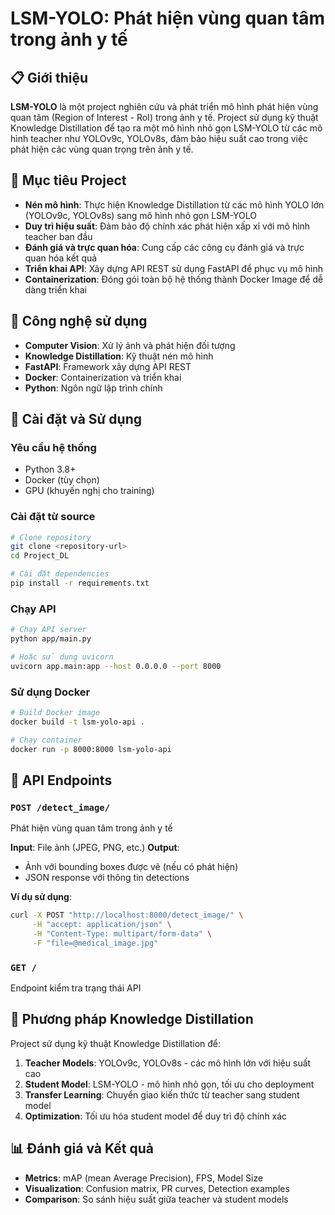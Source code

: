# LSM-YOLO: Phát hiện vùng quan tâm trong ảnh y tế

## 📋 Giới thiệu

**LSM-YOLO** là một project nghiên cứu và phát triển mô hình phát hiện vùng quan tâm (Region of Interest - RoI) trong ảnh y tế. Project sử dụng kỹ thuật Knowledge Distillation để tạo ra một mô hình nhỏ gọn LSM-YOLO từ các mô hình teacher như YOLOv9c, YOLOv8s, đảm bảo hiệu suất cao trong việc phát hiện các vùng quan trọng trên ảnh y tế.

## 🎯 Mục tiêu Project

- **Nén mô hình**: Thực hiện Knowledge Distillation từ các mô hình YOLO lớn (YOLOv9c, YOLOv8s) sang mô hình nhỏ gọn LSM-YOLO
- **Duy trì hiệu suất**: Đảm bảo độ chính xác phát hiện xấp xỉ với mô hình teacher ban đầu
- **Đánh giá và trực quan hóa**: Cung cấp các công cụ đánh giá và trực quan hóa kết quả
- **Triển khai API**: Xây dựng API REST sử dụng FastAPI để phục vụ mô hình
- **Containerization**: Đóng gói toàn bộ hệ thống thành Docker Image để dễ dàng triển khai

## 🔧 Công nghệ sử dụng

- **Computer Vision**: Xử lý ảnh và phát hiện đối tượng
- **Knowledge Distillation**: Kỹ thuật nén mô hình
- **FastAPI**: Framework xây dựng API REST
- **Docker**: Containerization và triển khai
- **Python**: Ngôn ngữ lập trình chính

## 🚀 Cài đặt và Sử dụng

### Yêu cầu hệ thống
- Python 3.8+
- Docker (tùy chọn)
- GPU (khuyến nghị cho training)

### Cài đặt từ source

```bash
# Clone repository
git clone <repository-url>
cd Project_DL

# Cài đặt dependencies
pip install -r requirements.txt
```

### Chạy API

```bash
# Chạy API server
python app/main.py

# Hoặc sử dụng uvicorn
uvicorn app.main:app --host 0.0.0.0 --port 8000
```

### Sử dụng Docker

```bash
# Build Docker image
docker build -t lsm-yolo-api .

# Chạy container
docker run -p 8000:8000 lsm-yolo-api
```

## 📡 API Endpoints

### `POST /detect_image/`
Phát hiện vùng quan tâm trong ảnh y tế

**Input**: File ảnh (JPEG, PNG, etc.)
**Output**: 
- Ảnh với bounding boxes được vẽ (nếu có phát hiện)
- JSON response với thông tin detections

**Ví dụ sử dụng**:
```bash
curl -X POST "http://localhost:8000/detect_image/" \
     -H "accept: application/json" \
     -H "Content-Type: multipart/form-data" \
     -F "file=@medical_image.jpg"
```

### `GET /`
Endpoint kiểm tra trạng thái API

## 🔬 Phương pháp Knowledge Distillation

Project sử dụng kỹ thuật Knowledge Distillation để:

1. **Teacher Models**: YOLOv9c, YOLOv8s - các mô hình lớn với hiệu suất cao
2. **Student Model**: LSM-YOLO - mô hình nhỏ gọn, tối ưu cho deployment
3. **Transfer Learning**: Chuyển giao kiến thức từ teacher sang student model
4. **Optimization**: Tối ưu hóa student model để duy trì độ chính xác

## 📊 Đánh giá và Kết quả

- **Metrics**: mAP (mean Average Precision), FPS, Model Size
- **Visualization**: Confusion matrix, PR curves, Detection examples
- **Comparison**: So sánh hiệu suất giữa teacher và student models

